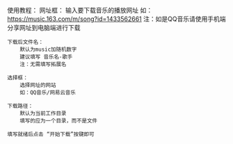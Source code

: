 使用教程：
    网址框：
        输入要下载音乐的播放网址
        如：https://music.163.com/m/song?id=1433562661
        注：如是QQ音乐请使用手机端分享网址到电脑端进行下载

    下载后文件名：
        默认为music加随机数字
        建议填写 音乐名-歌手
        注：无需填写拓展名

    选择框：
        选择网址的网站
        如：QQ音乐/网易云音乐

    下载路径：
        默认为当前工作目录
        填写的应为一个目录，而不是文件

    填写就绪后点击 “开始下载”按键即可


